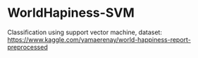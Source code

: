 # WorldHapiness-SVM
Classification using support vector machine, dataset: https://www.kaggle.com/yamaerenay/world-happiness-report-preprocessed
